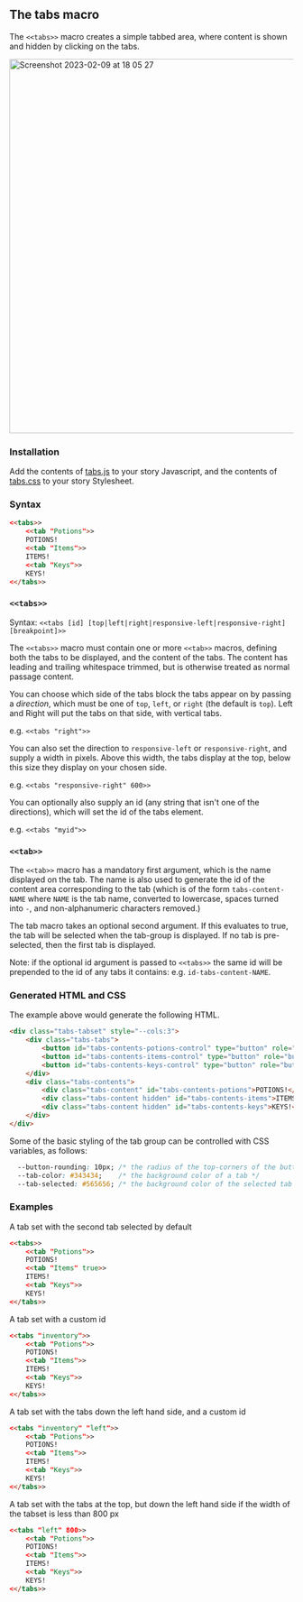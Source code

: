 ## The tabs macro ##

The `<<tabs>>` macro creates a simple tabbed area, where content is shown and hidden by clicking on the tabs.

<img width="664" alt="Screenshot 2023-02-09 at 18 05 27" src="https://user-images.githubusercontent.com/4206142/217899873-601fe0a8-33e3-4c95-9c7d-d9feee4d86c4.png">

### Installation ###

Add the contents of [tabs.js](tabs.js) to your story Javascript, and the contents of [tabs.css](tabs.css) to your story Stylesheet.

### Syntax ###

```html
<<tabs>>
    <<tab "Potions">>
    POTIONS!
    <<tab "Items">>
    ITEMS!
    <<tab "Keys">>
    KEYS!
<</tabs>>
```

### `<<tabs>>` ###
Syntax: `<<tabs [id] [top|left|right|responsive-left|responsive-right] [breakpoint]>>` 

The `<<tabs>>` macro must contain one or more `<<tab>>` macros, defining both the tabs to be displayed, and the content of the tabs. The content has leading and trailing whitespace trimmed, but is otherwise treated as normal passage content.

You can choose which side of the tabs block the tabs appear on by passing a *direction*, which must be one of `top`, `left`, or `right` (the default is `top`). Left and Right will put the tabs on that side, with vertical tabs.

e.g. `<<tabs "right">>`

You can also set the direction to `responsive-left` or `responsive-right`, and supply a width in pixels. Above this width, the tabs display at the top, below this size they display on your chosen side.

e.g. `<<tabs "responsive-right" 600>>`

You can optionally also supply an id (any string that isn't one of the directions), which will set the id of the tabs element.

e.g. `<<tabs "myid">>`

### `<<tab>>` ###

The `<<tab>>` macro has a mandatory first argument, which is the name displayed on the tab. The name is also used to generate the id of the content area corresponding to the tab (which is of the form `tabs-content-NAME` where `NAME` is the tab name, converted to lowercase, spaces turned into `-`, and non-alphanumeric characters removed.)

The tab macro takes an optional second argument. If this evaluates to true, the tab will be selected when the tab-group is displayed. If no tab is pre-selected, then the first tab is displayed.

Note: if the optional id argument is passed to `<<tabs>>` the same id will be prepended to the id of any tabs it contains: e.g. `id-tabs-content-NAME`.

### Generated HTML and CSS ###

The example above would generate the following HTML.

```html
<div class="tabs-tabset" style="--cols:3">
	<div class="tabs-tabs">
		<button id="tabs-contents-potions-control" type="button" role="button" tabindex="0" class="selected">Potions</button>
		<button id="tabs-contents-items-control" type="button" role="button" tabindex="0">Items</button>
		<button id="tabs-contents-keys-control" type="button" role="button" tabindex="0">Keys</button>
	</div>
	<div class="tabs-contents">
		<div class="tabs-content" id="tabs-contents-potions">POTIONS!</div>
		<div class="tabs-content hidden" id="tabs-contents-items">ITEMS!</div>
		<div class="tabs-content hidden" id="tabs-contents-keys">KEYS!</div>
	</div>
</div>
```

Some of the basic styling of the tab group can be controlled with CSS variables, as follows:

```css
  --button-rounding: 10px; /* the radius of the top-corners of the buttons */
  --tab-color: #343434;    /* the background color of a tab */
  --tab-selected: #565656; /* the background color of the selected tab */
```

### Examples ###

A tab set with the second tab selected by default
```html
<<tabs>>
    <<tab "Potions">>
    POTIONS!
    <<tab "Items" true>>
    ITEMS!
    <<tab "Keys">>
    KEYS!
<</tabs>>
```

A tab set with a custom id
```html
<<tabs "inventory">>
    <<tab "Potions">>
    POTIONS!
    <<tab "Items">>
    ITEMS!
    <<tab "Keys">>
    KEYS!
<</tabs>>
```

A tab set with the tabs down the left hand side, and a custom id
```html
<<tabs "inventory" "left">>
    <<tab "Potions">>
    POTIONS!
    <<tab "Items">>
    ITEMS!
    <<tab "Keys">>
    KEYS!
<</tabs>>
```

A tab set with the tabs at the top, but down the left hand side if the width of the tabset is less than 800 px
```html
<<tabs "left" 800>>
    <<tab "Potions">>
    POTIONS!
    <<tab "Items">>
    ITEMS!
    <<tab "Keys">>
    KEYS!
<</tabs>>
```
